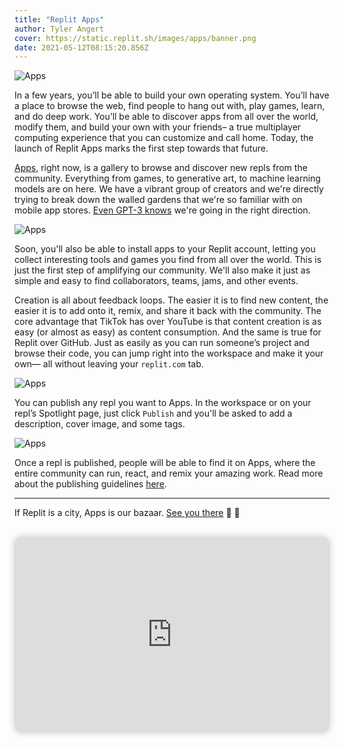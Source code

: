 ```yaml
---
title: "Replit Apps"
author: Tyler Angert
cover: https://static.replit.sh/images/apps/banner.png
date: 2021-05-12T08:15:20.856Z
---
```


![Apps](https://static.replit.sh/images/apps/banner.png)

In a few years, you’ll be able to build your own operating system. You’ll have a place to browse the web, find people to hang out with, play games, learn, and do deep work. You’ll be able to discover apps from all over the world, modify them, and build your own with your friends– a true multiplayer computing experience that you can customize and call home. Today, the launch of Replit Apps marks the first step towards that future.

[Apps](https://replit.com/apps), right now, is a gallery to browse and discover new repls from the community. Everything from games, to generative art, to machine learning models are on here. We have a vibrant group of creators and we're directly trying to break down the walled gardens that we're so familiar with on mobile app stores. [Even GPT-3 knows](https://blog.replit.com/shareable) we're going in the right direction.

![Apps](https://cms.replit.com/assets/apps-blog/apps-scroll-demo.gif)

Soon, you'll also be able to install apps to your Replit account, letting you collect interesting tools and games you find from all over the world. This is just the first step of amplifying our community. We'll also make it just as simple and easy to find collaborators, teams, jams, and other events.

Creation is all about feedback loops. The easier it is to find new content, the easier it is to add onto it, remix, and share it back with the community. The core advantage that TikTok has over YouTube is that content creation is as easy (or almost as easy) as content consumption. And the same is true for Replit over GitHub. Just as easily as you can run someone’s project and browse their code, you can jump right into the workspace and make it your own— all without leaving your `replit.com` tab. 

![Apps](https://cms.replit.com/assets/apps-blog/computer-spacecomp.gif)

You can publish any repl you want to Apps. In the workspace or on your repl’s Spotlight page, just click `Publish` and you'll be asked to add a description, cover image, and some tags.

![Apps](https://cms.replit.com/assets/apps-blog/publish.gif?id=1)

Once a repl is published, people will be able to find it on Apps, where the entire community can run, react, and remix your amazing work. Read more about the publishing guidelines [here](https://docs.replit.com/repls/apps-and-publishing).
___

If Replit is a city, Apps is our bazaar. [See you there](https://replit.com/apps) 🌆 🎉

<div class="video-container" style="text-align: center;margin: 30px 0;"><iframe width="560" height="315" src="https://www.youtube.com/embed/O38jQw2IpLM" title="YouTube video player" frameborder="0" allow="accelerometer; autoplay; clipboard-write; encrypted-media; gyroscope; picture-in-picture" allowfullscreen></iframe></div>

<style>
.video-container {
position: relative;
padding-bottom: 56.25%;
padding-top: 30px; height: 0; overflow: hidden;
border-radius: 12px;
box-shadow: 0 0 12px 0 rgba(0,0,0,0.2);
}

.markdown img {
	border-radius: 12px;
	width: 100% !important;
	box-shadow: 0 0 12px 0 rgba(0,0,0,0.2);
}

.video-container iframe,
.video-container object,
.video-container embed {
position: absolute;
top: 0;
left: 0;
width: 100%;
height: 100%;
}
</style>


